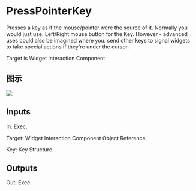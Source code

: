 # PressPointerKey

Presses a key as if the mouse/pointer were the source of it. Normally you would just use. Left/Right mouse button for the Key. However - advanced uses could also be imagined where you. send other keys to signal widgets to take special actions if they're under the cursor.

Target is Widget Interaction Component

## 图示

![]($-20221218-19303772.png)

## Inputs

In: Exec.

Target: Widget Interaction Component Object Reference.

Key: Key Structure.  

## Outputs

Out: Exec.

